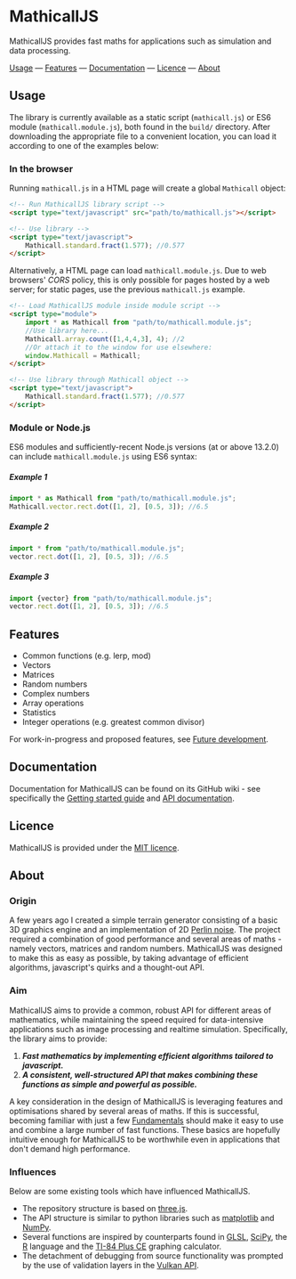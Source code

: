 # MathicallJS

MathicallJS provides fast maths for applications such as simulation and data processing.

[Usage](#usage) &mdash;
[Features](#features) &mdash;
[Documentation](#documentation) &mdash;
[Licence](#licence) &mdash;
[About](#about)

## Usage
The library is currently available as a static script (`mathicall.js`) or ES6 module (`mathicall.module.js`), both found in the `build/` directory. After downloading the appropriate file to a convenient location, you can load it according to one of the examples below:

### In the browser
Running `mathicall.js` in a HTML page will create a global `Mathicall` object:
```html
<!-- Run MathicallJS library script -->
<script type="text/javascript" src="path/to/mathicall.js"></script>

<!-- Use library -->
<script type="text/javascript">
	Mathicall.standard.fract(1.577); //0.577
</script>
```
Alternatively, a HTML page can load `mathicall.module.js`. Due to web browsers' _CORS_ policy, this is only possible for pages hosted by a web server; for static pages, use the previous `mathicall.js` example.
```html
<!-- Load MathicallJS module inside module script -->
<script type="module">
	import * as Mathicall from "path/to/mathicall.module.js";
	//Use library here...
	Mathicall.array.count([1,4,4,3], 4); //2
	//Or attach it to the window for use elsewhere:
	window.Mathicall = Mathicall;
</script>

<!-- Use library through Mathicall object -->
<script type="text/javascript">
	Mathicall.standard.fract(1.577); //0.577
</script>
```

### Module or Node.js
ES6 modules and sufficiently-recent Node.js versions (at or above 13.2.0) can include `mathicall.module.js` using ES6 syntax:
##### Example 1
```javascript
import * as Mathicall from "path/to/mathicall.module.js";
Mathicall.vector.rect.dot([1, 2], [0.5, 3]); //6.5
```
##### Example 2
```javascript
import * from "path/to/mathicall.module.js";
vector.rect.dot([1, 2], [0.5, 3]); //6.5
```
##### Example 3
```javascript
import {vector} from "path/to/mathicall.module.js";
vector.rect.dot([1, 2], [0.5, 3]); //6.5
```


## Features
- Common functions (e.g. lerp, mod)
- Vectors
- Matrices
- Random numbers
- Complex numbers
- Array operations
- Statistics
- Integer operations (e.g. greatest common divisor)

For work-in-progress and proposed features, see [Future development](https://github.com/PatGleeson101/mathicall.js/wiki/Future-development).


## Documentation
Documentation for MathicallJS can be found on its GitHub wiki - see specifically the [Getting started guide](https://github.com/PatGleeson101/mathicall.js/wiki/Getting-started) and [API documentation](https://github.com/PatGleeson101/mathicall.js/wiki/API-documentation).


## Licence
MathicallJS is provided under the [MIT licence](LICENCE).


## About
### Origin
A few years ago I created a simple terrain generator consisting of a basic 3D graphics engine and an implementation of 2D [Perlin noise](https://en.wikipedia.org/wiki/Perlin_noise). The project required a combination of good performance and several areas of maths - namely vectors, matrices and random numbers. MathicallJS was designed to make this as easy as possible, by taking advantage of efficient algorithms, javascript's quirks and a thought-out API.

### Aim
MathicallJS aims to provide a common, robust API for different areas of mathematics, while maintaining the speed required for data-intensive applications such as image processing and realtime simulation. Specifically, the library aims to provide:

1. _**Fast mathematics by implementing efficient algorithms tailored to javascript.**_
2. _**A consistent, well-structured API that makes combining these functions as simple and powerful as possible.**_

A key consideration in the design of MathicallJS is leveraging features and optimisations shared by several areas of maths. If this is successful, becoming familiar with just a few [Fundamentals](https://github.com/PatGleeson101/mathicall.js/wiki/Getting-started#Fundamentals) should make it easy to use and combine a large number of fast functions. These basics are hopefully intuitive enough for MathicallJS to be worthwhile even in applications that don't demand high performance.


### Influences
Below are some existing tools which have influenced MathicallJS.

- The repository structure is based on [three.js](https://github.com/mrdoob/three.js/).
- The API structure is similar to python libraries such as [matplotlib](https://matplotlib.org/) and [NumPy](https://numpy.org/).
- Several functions are inspired by counterparts found in [GLSL](https://en.wikipedia.org/wiki/OpenGL_Shading_Language), [SciPy](https://www.scipy.org/), the [R](https://www.r-project.org/) language and the [TI-84 Plus CE](https://education.ti.com/en-au/products/calculators/graphing-calculators/ti-84-plus-ce) graphing calculator.
- The detachment of debugging from source functionality was prompted by the use of validation layers in the [Vulkan API](https://en.wikipedia.org/wiki/Vulkan_(API)).